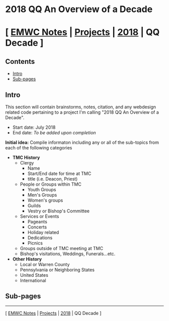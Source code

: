 # 2018 QQ An Overview of a Decade
[ [EMWC Notes](https://github.com/webypo/EMWCnotes/) | [Projects](https://github.com/webypo/EMWCnotes/Projects/) | [2018](https://github.com/webypo/EMWCnotes/Projects/2018/) | QQ Decade ]
===

## Contents
- [Intro](#intro)
- [Sub-pages](#sub-pages)

## Intro

This section will contain brainstorms, notes, citation, and any webdesign related code pertaining to a project I'm calling "2018 QQ An Overview of a Decade". 

- Start date: July 2018
- End date: _To be added upon completion_

**Initial idea:**
Compile informaton including any or all of the sub-topics from each of the following categories
- **TMC History**
    - Clergy
        - Name
        - Start/End date for time at TMC
        - title (i.e. Deacon, Priest)
    - People or Groups within TMC
        - Youth Groups
        - Men's Groups
        - Women's groups
        - Guilds
        - Vestry or Bishop's Committee
    - Services or Events
        - Pageants
        - Concerts
        - Holiday related
        - Dedications
        - Picnics
    - Groups outside of TMC meeting at TMC
    - Bishop's visitations, Weddings, Funerals...etc.
- **Other History**
    - Local or Warren County
    - Pennsylvania or Neighboring States
    - United States
    - International

## Sub-pages

---
[ [EMWC Notes](https://github.com/webypo/EMWCnotes/) | [Projects](https://github.com/webypo/EMWCnotes/Projects/) | [2018](https://github.com/webypo/EMWCnotes/Projects/2018/) | QQ Decade ]
